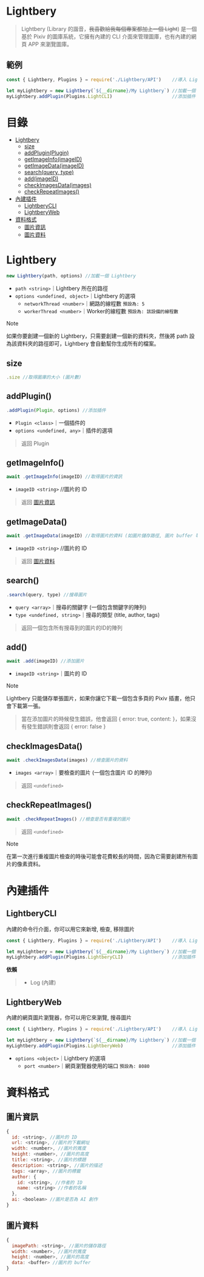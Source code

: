 # Lightbery
> Lightbery (Library 的諧音，~~我喜歡給我每個專案都加上一個 Light~~) 是一個基於 Pixiv 的圖庫系統，它擁有內建的 CLI 介面來管理圖庫，也有內建的網頁 APP 來瀏覽圖庫。

## 範例
```js
const { Lightbery, Plugins } = require('./Lightbery/API')    //導入 Lightbery 與 Plugins

let myLightbery = new Lightbery(`${__dirname}/My Lightbery`) //加載一個 Lightbery
myLightbery.addPlugin(Plugins.LightCLI)                      //添加插件 LightberyCLI (命令行介面)
```

# 目錄
* [Lightbery](#lightbery-1)
  * [size](#size)
  * [addPlugin(Plugin)](#addplugin)
  * [getImageInfo(imageID)](#getimageinfo)
  * [getImageData(imageID)](#getimagedata)
  * [search(query, type)](#search)
  * [add(imageID)](#add)
  * [checkImagesData(images)](#checkimagesdata)
  * [checkRepeatImages()](#checkrepeatimages)
* [內建插件](#內建插件)
   * [LightberyCLI](#lightberycli)
   * [LightberyWeb](#lightberyweb)
* [資料格式](#資料格式)
  * [圖片資訊](#圖片資訊)
  * [圖片資料](#圖片資料)

# Lightbery
```js
new Lightbery(path, options) //加載一個 Lightbery
```
* `path <string>`｜Lightbery 所在的路徑
* `options <undefined, object>`｜Lightbery 的選項
  * `networkThread <number>`｜網路的線程數 `預設為: 5`
  * `workerThread <number>`｜Worker的線程數 `預設為: 該設備的線程數`
  
> [!NOTE]
> 如果你要創建一個新的 Lightbery，只需要創建一個新的資料夾，然後將 path 設為該資料夾的路徑即可，Lightbery 會自動幫你生成所有的檔案。

## size
```js
.size //取得圖庫的大小 (圖片數)
```

## addPlugin()
```js
.addPlugin(Plugin, options) //添加插件        
```
* `Plugin <class>`｜一個插件的 <class>
* `options <undefined, any>`｜插件的選項

> 返回 Plugin

## getImageInfo()
```js
await .getImageInfo(imageID) //取得圖片的資訊
```
* `imageID <string>` //圖片的 ID

> 返回 [圖片資訊](#圖片資訊)

## getImageData()
```js
await .getImageData(imageID) //取得圖片的資料 (如圖片儲存路徑, 圖片 buffer 等)
```
* `imageID <string>` //圖片的 ID

> 返回 [圖片資料](#圖片資料)

## search()
```js
.search(query, type) //搜尋圖片
```
* `query <array>`｜搜尋的關鍵字 (一個包含關鍵字的陣列)
* `type <undefined, string>`｜搜尋的類型 (title, author, tags)

> 返回一個包含所有搜尋到的圖片的ID的陣列

## add()
```js
await .add(imageID) //添加圖片
```
* `imageID <string>`｜圖片的 ID

> [!NOTE]
> Lightbery 只能儲存單張圖片，如果你讓它下載一個包含多頁的 Pixiv 插畫，他只會下載第一張。

> 當在添加圖片的時候發生錯誤，他會返回 { error: true, content: <string> }，如果沒有發生錯誤則會返回 { error: false }

## checkImagesData()
```js
await .checkImagesData(images) //檢查圖片的資料
```
* `images <array>`｜要檢查的圖片 (一個包含圖片 ID 的陣列)

> 返回 `<undefined>`

## checkRepeatImages()
```js
await .checkRepeatImages() //檢查是否有重複的圖片
```

> 返回 `<undefined>`

> [!NOTE]
> 在第一次進行重複圖片檢查的時後可能會花費較長的時間，因為它需要創建所有圖片的像素資料。

# 內建插件

## LightberyCLI
內建的命令行介面，你可以用它來新增, 檢查, 移除圖片
```js
const { Lightbery, Plugins } = require('./Lightbery/API')    //導入 Lightbery 與 Plugins

let myLightbery = new Lightbery(`${__dirname}/My Lightbery`) //加載一個 Lightbery
myLightbery.addPlugin(Plugins.LightberyCLI)                  //添加插件 LightberyCLI (命令行介面)
```

**依賴**
> * Log (內建)

## LightberyWeb
內建的網頁圖片瀏覽器，你可以用它來瀏覽, 搜尋圖片
```js
const { Lightbery, Plugins } = require('./Lightbery/API')    //導入 Lightbery 與 Plugins

let myLightbery = new Lightbery(`${__dirname}/My Lightbery`) //加載一個 Lightbery
myLightbery.addPlugin(Plugins.LightberyWeb)                  //添加插件 LightberyWeb (網頁圖片瀏覽器)
```
* `options <object>`｜Lightbery 的選項
  * `port <number>`｜網頁瀏覽器使用的端口 `預設為: 8080`

# 資料格式

## 圖片資訊
```js
{
  id: <string>, //圖片的 ID
  url: <string>, //圖片的下載網址
  width: <number>, //圖片的寬度
  height: <number>, //圖片的高度
  title: <string>, //圖片的標題
  description: <string>, //圖片的描述
  tags: <array>, //圖片的標籤
  author: {
    id: <string>, //作者的 ID
    name: <string> //作者的名稱
  },
  ai: <boolean> //圖片是否為 AI 創作
}
```

## 圖片資料
```js
{
  imagePath: <string>, //圖片的儲存路徑
  width: <number>, //圖片的寬度
  height: <number>, //圖片的高度
  data: <buffer> //圖片的 buffer
}
```
